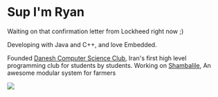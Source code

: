 # Sup I'm Ryan 

Waiting on that confirmation letter from Lockheed right now ;)

Developing with Java and C++, and love Embedded.

Founded [Danesh Computer Science Club](https://github.com/Danesh-CS-Club), Iran's first high level programming club for students by students.
Working on [Shambalile](https://github.com/k1nxx/shambalile), An awesome modular system for farmers

![](https://github-readme-stats.vercel.app/api?username=k1nxx&theme=date_night&hide_border=false&include_all_commits=false&count_private=false)
